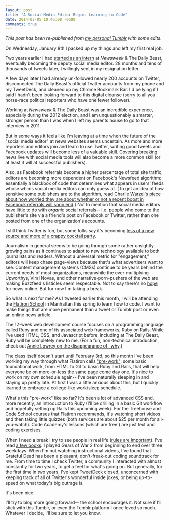 ```yaml
---
layout: post
title: "A Social Media Editor Begins Learning to Code"
date: 2014-02-05 10:46:08 -0500
comments: true
---
```


_This post has been re-published from [my personal Tumblr](http://schlinkblog.tumblr.com/post/74943612048/a-social-media-editor-begins-learning-to-code-or-my) with some edits_.


On Wednesday, January 8th I packed up my things and left my first real job. 

Two years earlier I had [started as an intern](http://newsweek.tumblr.com/post/10690131520/hey-we-hired-an-intern) at _Newsweek_ & The Daily Beast, eventually becoming the deputy social media editor. 28 months and tens of thousands of tweets later, I willingly sent in my resignation letter. 

A few days later I had already un-followed nearly 200 accounts on Twitter, disconnected The Daily Beast's official Twitter accounts from my phone and my TweetDeck, and cleaned up my Chrome Bookmark Bar. I'd be lying if I said I hadn't been looking forward to this digital cleanse (sorry to all you horse-race political reporters who have one fewer follower).  

<!-- more -->

Working at _Newsweek_ & The Daily Beast was an incredible experience, especially during the 2012 election, and I am unquestionably a smarter, stronger person than I was when I left my parents house to go to that interview in 2011. 

But in some ways it feels like I'm leaving at a time when the future of the "social media editor" at news websites seems uncertain. As more and more reporters and editors join and learn to use Twitter, writing good tweets and Facebook updates will become less of a valuable skill. Covering breaking news live with social media tools will also become a more common skill (or at least it will at successful publishers). 

Also, as Facebook referrals become a higher percentage of total site traffic, editors are becoming more dependent on Facebook's Newsfeed algorithm: essentially a blackbox of code that determines what appears in users' feeds whose whims social media editors can only guess at. (To get an idea of how sensitive some publishers are to the algorithm, [read Charlie Warzel's piece about how worried they are about whether or not a recent boost in Facebook referrals will soon end](http://www.buzzfeed.com/charliewarzel/publishers-nervously-await-the-facebook-correction).) Not to mention that social media editors have little to do with _organic_ social referrals-- i.e. people who come to the publisher's site via a friend's post on Facebook or Twitter, rather than one posted from one of the organization's accounts.

I still think Twitter is fun, but some folks say it's becoming [less of a new source and more of a crappy cocktail party](http://bits.blogs.nytimes.com/2014/01/25/valley-of-the-blahs-how-justin-biebers-downfall-exposed-twitters-achilles-heel/?_php=true&_type=blogs&_r=0).  

Journalism in general seems to be going through some rather unsightly growing pains as it continues to adapt to new technology available to both journalists and readers. Without a universal metric for "engagement," editors will keep chase page-views because that's what advertisers want to see. Content management systems (CMSs) continue to be years behind the current needs of most organizations, meanwhile the ever-multiplying Upworthys, Viral Novas, and other narrative-porn-pushers of the web are making Buzzfeed's listicles seem respectable. Not to say there's no [hope](http://www.niemanlab.org/2014/01/the-newsonomics-of-why-everyone-seems-to-be-starting-a-news-site/) for news online. But for now I'm taking a break. 

So what is next for me? As I tweeted earlier this month, I will be attending the [Flatiron School](http://flatironschool.com/) in Manhattan this spring to learn how to code. I want to make things that are more permanent than a tweet or Tumblr post or even an online news article. 

The 12-week web development course focuses on a programming language called Ruby and one of its associated web frameworks, Ruby on Rails. While I've used HTML, CSS, and Javascript before, including at The Daily Beast, Ruby will be completely new to me. (For a fun, non-technical introduction, check out [Annie Lowrey on the disappearance of _why](http://www.slate.com/articles/technology/technology/2012/03/ruby_ruby_on_rails_and__why_the_disappearance_of_one_of_the_world_s_most_beloved_computer_programmers_.html).)

The class itself doesn't start until February 3rd, so this month I've been working my way through what Flatiron calls ["pre-work"](http://prework.flatironschool.com/web-development/): some basic foundational work, from HTML to Git to basic Ruby and Rails, that will help everyone be on more-or-less the same page come day one. It's nice to work on my own schedule again-- I've been naturally sleeping in and staying up pretty late. At first I was a little anxious about this, but I quickly learned to embrace a college-like work/sleep schedule. 

What's this "pre-work" like so far? It's been a lot of advanced CSS and, more recently, an introduction to Ruby (I'll be drilling in a basic Git workflow and hopefully setting up Rails this upcoming week). For the Treehouse and Code School courses that Flatiron recommends, it's watching short videos and then taking little quizzes (both services are about $25 per month for all-you-watch). Code Academy's lessons (which are free!) are just text and coding exercises. 

When I need a break I try to see people in real life ([rules are important](http://thebillfold.com/2013/11/tips-for-the-suddenly-unemployed-from-the-recently-suddenly-unemployed/)). I've read [a few books](http://schlinkblog.tumblr.com/post/74806974593/recent-longreads-of-note-work-why-the-ideal). I played Gears of War 2 from beginning to end over three weekdays. When I'm not watching instructional videos, I've found that Grateful Dead has been a pleasant, don't-freak-out coding soundtrack for me. From time to time I check Twitter, a community I interacted with almost constantly for two years, to get a feel for what's going on. But generally, for the first time in two years, I've kept TweetDeck closed, unconcerned with keeping track of all of Twitter's wonderful inside jokes, or being up-to-speed on what today's big outrage is. 

It's been nice. 

I'll try to blog more going forward-- the school encourages it. Not sure if I'll stick with this Tumblr, or even the Tumblr platform I once loved so much. Whatever I decide, I'll be sure to let you know. 
